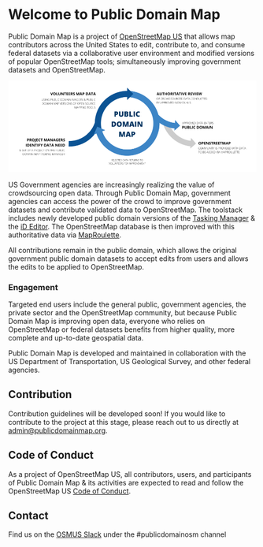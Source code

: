 # Welcome to Public Domain Map

Public Domain Map is a project of [OpenStreetMap US](https://www.openstreetmap.us/) that allows map contributors across the United States to edit, contribute to, and consume federal datasets via a collaborative user environment and modified versions of popular OpenStreetMap tools; simultaneously improving government datasets and OpenStreetMap.

![](https://github.com/publicdomainmap/public_files/blob/main/pdm_overview_diagram.png?raw=true)

US Government agencies are increasingly realizing the value of crowdsourcing open data. Through Public Domain Map, government agencies can access the power of the crowd to improve government datasets and contribute validated data to OpenStreetMap. The toolstack includes newly developed public domain versions of the [Tasking Manager](https://wiki.openstreetmap.org/wiki/Tasking_Manager)  & the [iD Editor](https://wiki.openstreetmap.org/wiki/ID#:~:text=iD%20is%20an%20OpenStreetMap%20editor,editor%20at%20openstreetmap.org%20homepage.). The OpenStreetMap database is then improved with this authoritative data via [MapRoulette](https://wiki.openstreetmap.org/wiki/MapRoulette).

All contributions remain in the public domain, which allows the original government public domain datasets to accept edits from users and allows the edits to be applied to OpenStreetMap.

### Engagement

Targeted end users include the general public, government agencies, the private sector and the OpenStreetMap community, but because Public Domain Map is improving open data, everyone who relies on OpenStreetMap or federal datasets benefits from higher quality, more complete and up-to-date geospatial data. 

Public Domain Map is developed and maintained in collaboration with the US Department of Transportation, US Geological Survey, and other federal agencies. 

## Contribution

Contribution guidelines will be developed soon! If you would like to contribute to the project at this stage, please reach out to us directly at <admin@publicdomainmap.org>.

## Code of Conduct

As a project of OpenStreetMap US, all contributors, users, and participants of Public Domain Map & its activities are expected to read and follow the OpenStreetMap US [Code of Conduct](https://wiki.openstreetmap.org/wiki/Foundation/Local_Chapters/United_States/Code_of_Conduct_Committee/OSM_US_Code_of_Conduct). 

## Contact

Find us on the [OSMUS Slack](https://slack.openstreetmap.us/) under the #publicdomainosm channel


